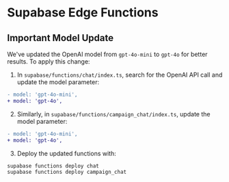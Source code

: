 
# Supabase Edge Functions

## Important Model Update

We've updated the OpenAI model from `gpt-4o-mini` to `gpt-4o` for better results. To apply this change:

1. In `supabase/functions/chat/index.ts`, search for the OpenAI API call and update the model parameter:

```diff
- model: 'gpt-4o-mini',
+ model: 'gpt-4o',
```

2. Similarly, in `supabase/functions/campaign_chat/index.ts`, update the model parameter:

```diff
- model: 'gpt-4o-mini',
+ model: 'gpt-4o',
```

3. Deploy the updated functions with:

```bash
supabase functions deploy chat
supabase functions deploy campaign_chat
```
